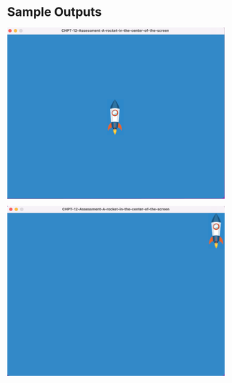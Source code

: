 Sample Outputs
========================================================

![Sample Output-1](https://github.com/nihathalici/Python-Crash-Course-The-Book/blob/main/Projects/Alien-Invasion-The-Game/3rd-Loop/CHPT-12-Assessment-A-rocket-in-the-center-of-the-screen/screenshots/1.png)

![Sample Output-2](https://github.com/nihathalici/Python-Crash-Course-The-Book/blob/main/Projects/Alien-Invasion-The-Game/3rd-Loop/CHPT-12-Assessment-A-rocket-in-the-center-of-the-screen/screenshots/2.png)
